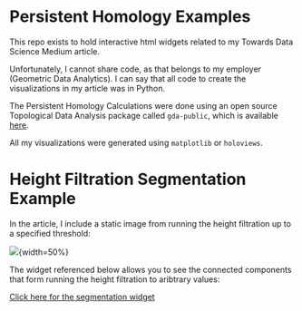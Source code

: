 # Persistent Homology Examples

This repo exists to hold interactive html widgets related to my Towards Data Science Medium article.

Unfortunately, I cannot share code, as that belongs to my employer (Geometric Data Analytics). I can say that all code to create the visualizations in my article was in Python.

The Persistent Homology Calculations were done using an open source Topological Data Analysis package called `gda-public`, which is available [here](https://github.com/geomdata/gda-public).

All my visualizations were generated using `matplotlib` or `holoviews`.

# Height Filtration Segmentation Example

In the article, I include a static image from running the height filtration up to a specified threshold:

![](../figures/segmentation_coverage.png){width=50%}

The widget referenced below allows you to see the connected components that form running the height filtration to aribtrary values:

<a href="https://gjkoplik.github.io/pers-hom-examples/segmentation_lowerstar_widget.html" title="Segmentation Widget">Click here for the segmentation widget</a>
